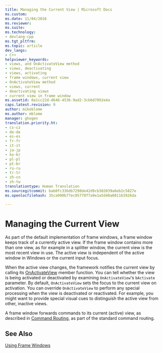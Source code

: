 ```yaml
---
title: Managing the Current View | Microsoft Docs
ms.custom: 
ms.date: 11/04/2016
ms.reviewer: 
ms.suite: 
ms.technology:
- devlang-cpp
ms.tgt_pltfrm: 
ms.topic: article
dev_langs:
- C++
helpviewer_keywords:
- views, and OnActivateView method
- views, deactivating
- views, activating
- frame windows, current view
- OnActivateView method
- views, current
- deactivating views
- current view in frame window
ms.assetid: 0a1cc22d-d646-4536-9ad2-3cb6d7092e4a
caps.latest.revision: 9
author: mikeblome
ms.author: mblome
manager: ghogen
translation.priority.ht:
- cs-cz
- de-de
- es-es
- fr-fr
- it-it
- ja-jp
- ko-kr
- pl-pl
- pt-br
- ru-ru
- tr-tr
- zh-cn
- zh-tw
translationtype: Human Translation
ms.sourcegitcommit: bab0fc336db7298de42d9cb302039a6eb2c5827e
ms.openlocfilehash: 35ca990b77ec95770f7a9e1a5d40a081163926da

---
```

# Managing the Current View
As part of the default implementation of frame windows, a frame window keeps track of a currently active view. If the frame window contains more than one view, as for example in a splitter window, the current view is the most recent view in use. The active view is independent of the active window in Windows or the current input focus.  
  
 When the active view changes, the framework notifies the current view by calling its [OnActivateView](../mfc/reference/cview-class.md#cview__onactivateview) member function. You can tell whether the view is being activated or deactivated by examining `OnActivateView`'s `bActivate` parameter. By default, `OnActivateView` sets the focus to the current view on activation. You can override `OnActivateView` to perform any special processing when the view is deactivated or reactivated. For example, you might want to provide special visual cues to distinguish the active view from other, inactive views.  
  
 A frame window forwards commands to its current (active) view, as described in [Command Routing](../mfc/command-routing.md), as part of the standard command routing.  
  
## See Also  
 [Using Frame Windows](../mfc/using-frame-windows.md)




<!--HONumber=Jan17_HO2-->


